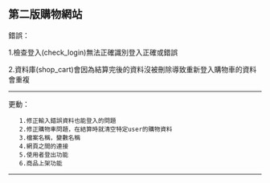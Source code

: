 第二版購物網站
-----------------------------------------------------------------------------------------------------
錯誤：

1.檢查登入(check_login)無法正確識別登入正確或錯誤

2.資料庫(shop_cart)會因為結算完後的資料沒被刪除導致重新登入購物車的資料會重複

-----------------------------------------------------------------------------------------------------
更動：      
        
       1.修正輸入錯誤資料也能登入的問題
       2.修正購物車問題，在結算時就清空特定user的購物資料
       3.檔案名稱，變數名稱
       4.網頁之間的連接 
       5.使用者登出功能
       6.商品上架功能

-----------------------------------------------------------------------------------------------------
